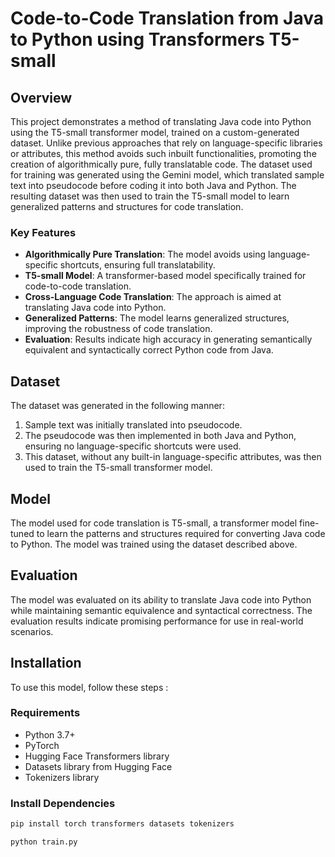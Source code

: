 # Code-to-Code Translation from Java to Python using Transformers T5-small

## Overview

This project demonstrates a method of translating Java code into Python using the T5-small transformer model, trained on a custom-generated dataset. Unlike previous approaches that rely on language-specific libraries or attributes, this method avoids such inbuilt functionalities, promoting the creation of algorithmically pure, fully translatable code. The dataset used for training was generated using the Gemini model, which translated sample text into pseudocode before coding it into both Java and Python. The resulting dataset was then used to train the T5-small model to learn generalized patterns and structures for code translation.

### Key Features
- **Algorithmically Pure Translation**: The model avoids using language-specific shortcuts, ensuring full translatability.
- **T5-small Model**: A transformer-based model specifically trained for code-to-code translation.
- **Cross-Language Code Translation**: The approach is aimed at translating Java code into Python.
- **Generalized Patterns**: The model learns generalized structures, improving the robustness of code translation.
- **Evaluation**: Results indicate high accuracy in generating semantically equivalent and syntactically correct Python code from Java.

## Dataset

The dataset was generated in the following manner:
1. Sample text was initially translated into pseudocode.
2. The pseudocode was then implemented in both Java and Python, ensuring no language-specific shortcuts were used.
3. This dataset, without any built-in language-specific attributes, was then used to train the T5-small transformer model.

## Model

The model used for code translation is T5-small, a transformer model fine-tuned to learn the patterns and structures required for converting Java code to Python. The model was trained using the dataset described above.

## Evaluation

The model was evaluated on its ability to translate Java code into Python while maintaining semantic equivalence and syntactical correctness. The evaluation results indicate promising performance for use in real-world scenarios.

## Installation

To use this model, follow these steps :

### Requirements
- Python 3.7+
- PyTorch
- Hugging Face Transformers library
- Datasets library from Hugging Face
- Tokenizers library

### Install Dependencies

```bash
pip install torch transformers datasets tokenizers
```
```
python train.py
```

